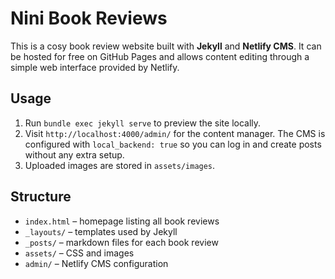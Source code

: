# Nini Book Reviews

This is a cosy book review website built with **Jekyll** and **Netlify CMS**.
It can be hosted for free on GitHub Pages and allows content editing through a
simple web interface provided by Netlify.

## Usage

1. Run `bundle exec jekyll serve` to preview the site locally.
2. Visit `http://localhost:4000/admin/` for the content manager. The CMS is
   configured with `local_backend: true` so you can log in and create posts
   without any extra setup.
3. Uploaded images are stored in `assets/images`.

## Structure
- `index.html` – homepage listing all book reviews
- `_layouts/` – templates used by Jekyll
- `_posts/` – markdown files for each book review
- `assets/` – CSS and images
- `admin/` – Netlify CMS configuration
